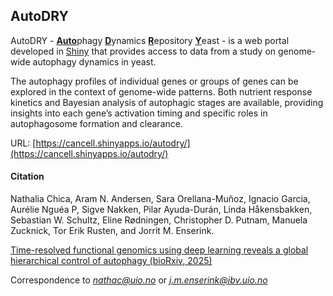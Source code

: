 ## AutoDRY

AutoDRY - <u>**Auto**</u>phagy <u>**D**</u>ynamics <u>**R**</u>epository <u>**Y**</u>east -
is a web portal developed in [Shiny](https://shiny.posit.co/) that provides access to
data from a study on genome-wide autophagy dynamics in yeast.

The autophagy profiles of individual genes or groups of genes can be
explored in the context of genome-wide patterns. Both nutrient response
kinetics and Bayesian analysis of autophagic stages are available,
providing insights into each gene’s activation timing and specific roles
in autophagosome formation and clearance.

URL: [https://cancell.shinyapps.io/autodry/](https://cancell.shinyapps.io/autodry/)

#### Citation

Nathalia Chica, Aram N. Andersen, Sara Orellana-Muñoz, Ignacio Garcia,
Aurélie Nguéa P, Sigve Nakken, Pilar Ayuda-Durán, Linda Håkensbakken,
Sebastian W. Schultz, Eline Rødningen, Christopher D. Putnam, Manuela Zucknick,
Tor Erik Rusten, and Jorrit M. Enserink.

[Time-resolved functional genomics using deep learning reveals a global hierarchical control of autophagy (bioRxiv, 2025)](https://www.biorxiv.org/content/10.1101/2024.04.06.588104v2)

Correspondence to *nathac@uio.no* or *j.m.enserink@ibv.uio.no*
